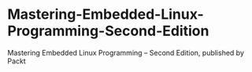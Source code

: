 # Mastering-Embedded-Linux-Programming-Second-Edition
Mastering Embedded Linux Programming – Second Edition, published by Packt
